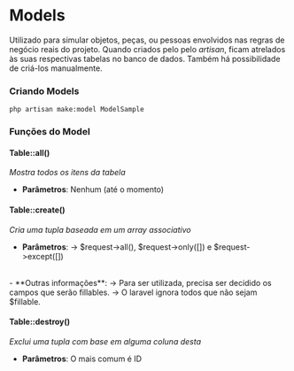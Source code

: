 # Models

Utilizado para simular objetos, peças, ou pessoas envolvidos nas regras de negócio reais do projeto. Quando criados pelo pelo _artisan_, ficam atrelados às suas respectivas tabelas no banco de dados. Também há possibilidade de criá-los manualmente.

### Criando Models

``` php artisan make:model ModelSample ```

### Funções do Model

#### Table::all() 
_Mostra todos os itens da tabela_
- **Parâmetros**:
Nenhum (até o momento)

#### Table::create() 
_Cria uma tupla baseada em um array associativo_

- **Parâmetros**:
-> \$request->all(), \$request->only([]) e \$request->except([])
<br>
- **Outras informações**: 
-> Para ser utilizada, precisa ser decidido os campos que serão fillables. 
-> O laravel ignora todos que não sejam $fillable.

#### Table::destroy()
_Exclui uma tupla com base em alguma coluna desta_

- **Parâmetros**: 
O mais comum é ID